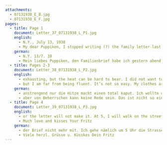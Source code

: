 ```yaml
---
attachments:
  - 07131938_E_B.jpg
  - 07131938_E_F.jpg
pages:
  - title: Page 1
    document: Letter_37_07131938_L_P1.jpg
    english:
      - N.Y., July 13, 1938
      - My dear Puppiken, I stopped writing (?) the family letter last night because this morning was the deadline for the Normandie. There will be a German ship tonight, and that’s why I will write you a few lines during my lunch break and respond to your letter dated July 3, if that is possible in that short time. I’m interested to hear when the two letters arrived; please let me know when you are able to. – No, work itself is not
    german:
      - N.Y. 13/7. 38
      - Mein liebes Puppiken, den Familienbrief habe ich gestern abend suspendiert(?), weil heute Morgen früh Schluß für die Normandie war. Heute Abend geht noch ein deutsches Schiff und da will ich Dir noch ein paar Reihen in der Mittagspause schreiben bezw. Deinen Brief v. 3. Juli beantworten, soweit das in der kurzen Zeit möglich ist. Es ist interessiert mich, wann die beiden Briefe ankamen; schreibe es mir mal. – Nein, die Arbeit ist an sich nicht
  - title: Pages 2-3
    document: Letter_38_07131938_L_P2.jpg
    english:
      - exhausting, but the heat can be hard to bear. I did not want to mention this in my family letter. You know Mom. Too bad you didn’t go to N. Mom would have been so happy. I work from 9:30 to 7:30 and I have an hour for lunch, add 2 hours for the commute, and you’ll have had enough for the day. The business is open until 6. On Tuesdays and Thursdays until 8:45. On those days, I have to work until 10 or sometimes until 11. Those days are long. At home, we speak a mix of German and English. Of course, I have learned some new things,
      - but I am far from being fluent. It’s not so easy. My clothes are alright. Mrs. Kern darns socks. You need not worry, Puppiken, that you will find everything destroyed. I still have some toothpaste, but it’s nearly empty. I can pay for your insurances here. Ask at the currency exchange office if it is allowed so that you avoid trouble. Your English is very nice, keep practicing it. It doesn’t matter if you make a few mistakes. I have to close now,
    german:
      - anstrengend nur die Hitze macht einen total kaput. Ich wollte das in meinem Fam. Brief nicht sagen. Du kennst doch Mama. Schade, dass Du nicht nach N. gefahren bist. Mama hätte sich so gefreut. Meine Arbeitszeit ist von ½ 10 bis ½ 8 mit 1 Stunde Mittag, 2 Stunden Fahrt dazu, dann hast Du genug an einem Tag. Das Geschäft ist bis 6 Uhr offen. Dienstag u. Donnerstag bis ¾ 9. Dann muß ich bis 10 Uhr manchmal auch 11 Uhr arbeiten. Das sind dann lange Tage. Zu Hause sprechen wir deutsch u. Englisch durcheinander. Ich habe natürlich hinzugelernt, 
      - aber von Beherrschen kann keine Rede sein. Das ist nicht so einfach. Meine Wäsche ist in Ordnung. Strümpfe stopft Frau Kern. Du brauchst keine Angst zu haben, Puppiken, dass Du alles kaput antriffst. Die Zahnpasta ist noch nicht alle, aber bald. Deine Versicherungen kann ich hier bezahlen. Frage die Devisenstelle, ob es zulässig ist, damit du nicht etwa Unannehmlichkeiten hast. Dein Englisch ist sehr schön, übe nur fleissig. Auf ein paar Fehler kommt es nicht an. Ich muß Schluß machen, sonst kommt
  - title: Page 4
    document: Letter_39_07131938_L_P3.jpg
    english:
      - or the letter will not make it. At 5, I will walk on the street to another part of the business. If I cannot drop the letter in the mailbox then, I will not have another opportunity.
      - Much love and kisses Your Fritz 
    german:
      - der Brief nicht mehr mit. Ich gehe nämlich um 5 Uhr die Strasse in einen anderen Teil des Betriebes. Wenn ich den Brief dann nicht in den Kasten werfen kann habe ich keine Gelegenheit mehr. 
      - Viele herzl. Grüsse u. Küsskes Dein Fritz
---
```

  